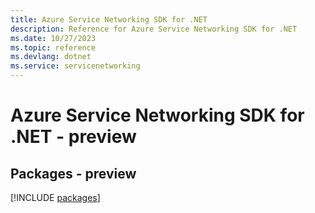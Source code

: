 ```yaml
---
title: Azure Service Networking SDK for .NET
description: Reference for Azure Service Networking SDK for .NET
ms.date: 10/27/2023
ms.topic: reference
ms.devlang: dotnet
ms.service: servicenetworking
---
```

# Azure Service Networking SDK for .NET - preview
## Packages - preview
[!INCLUDE [packages](service-networking-index.md)]